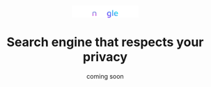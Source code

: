 <img 
    style="display: block; 
           margin-left: auto;
           margin-right: auto;
           width: 30%;"
    src="https://github.com/csoftware-arigpt/noogle/blob/main/static/noogle.png?raw=true" 
    alt="noogle">
</img>
<h1 style="text-align: center;">Search engine that respects your privacy</h1>
<p style="text-align: center;">coming soon</p>
